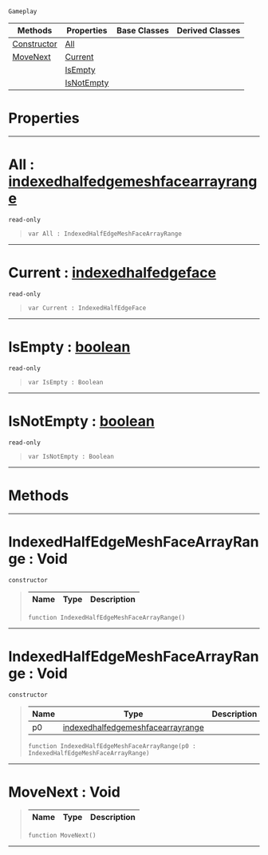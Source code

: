  `Gameplay`

|Methods|Properties|Base Classes|Derived Classes|
|---|---|---|---|
|[ Constructor](https://github.com/ZilchEngine/ZilchDocs/blob/master/code_reference/class_reference/indexedhalfedgemeshfacearrayrange.md#indexedhalfedgemeshfacea)|[ All](https://github.com/ZilchEngine/ZilchDocs/blob/master/code_reference/class_reference/indexedhalfedgemeshfacearrayrange.md#all-zilch-engine-document)| | |
|[ MoveNext](https://github.com/ZilchEngine/ZilchDocs/blob/master/code_reference/class_reference/indexedhalfedgemeshfacearrayrange.md#movenext-void)|[ Current](https://github.com/ZilchEngine/ZilchDocs/blob/master/code_reference/class_reference/indexedhalfedgemeshfacearrayrange.md#current-zilch-engine-docu)| | |
| |[ IsEmpty](https://github.com/ZilchEngine/ZilchDocs/blob/master/code_reference/class_reference/indexedhalfedgemeshfacearrayrange.md#isempty-zilch-engine-docu)| | |
| |[ IsNotEmpty](https://github.com/ZilchEngine/ZilchDocs/blob/master/code_reference/class_reference/indexedhalfedgemeshfacearrayrange.md#isnotempty-zilch-engine-d)| | |


 #  Properties


---  
 #  All : [indexedhalfedgemeshfacearrayrange](https://github.com/ZilchEngine/ZilchDocs/blob/master/code_reference/class_reference/indexedhalfedgemeshfacearrayrange.md)

 `read-only`

> 
> ``` lang=cpp, name=Nada
> var All : IndexedHalfEdgeMeshFaceArrayRange


---  
 #  Current : [indexedhalfedgeface](https://github.com/ZilchEngine/ZilchDocs/blob/master/code_reference/class_reference/indexedhalfedgeface.md)

 `read-only`

> 
> ``` lang=cpp, name=Nada
> var Current : IndexedHalfEdgeFace


---  
 #  IsEmpty : [boolean](https://github.com/ZilchEngine/ZilchDocs/blob/master/code_reference/nada_base_types/boolean.md)

 `read-only`

> 
> ``` lang=cpp, name=Nada
> var IsEmpty : Boolean


---  
 #  IsNotEmpty : [boolean](https://github.com/ZilchEngine/ZilchDocs/blob/master/code_reference/nada_base_types/boolean.md)

 `read-only`

> 
> ``` lang=cpp, name=Nada
> var IsNotEmpty : Boolean


---  
 #  Methods


---  
 #  IndexedHalfEdgeMeshFaceArrayRange : Void

 `constructor`

> 
> |Name|Type|Description|
> |---|---|---|
> ``` lang=cpp, name=Nada
> function IndexedHalfEdgeMeshFaceArrayRange()
> ``` 


---  
 #  IndexedHalfEdgeMeshFaceArrayRange : Void

 `constructor`

> 
> |Name|Type|Description|
> |---|---|---|
> |p0|[indexedhalfedgemeshfacearrayrange](https://github.com/ZilchEngine/ZilchDocs/blob/master/code_reference/class_reference/indexedhalfedgemeshfacearrayrange.md)| |
> ``` lang=cpp, name=Nada
> function IndexedHalfEdgeMeshFaceArrayRange(p0 : IndexedHalfEdgeMeshFaceArrayRange)
> ``` 


---  
 #  MoveNext : Void

> 
> |Name|Type|Description|
> |---|---|---|
> ``` lang=cpp, name=Nada
> function MoveNext()
> ``` 


---  
 

 